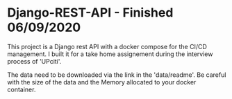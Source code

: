 # Django-REST-API - Finished 06/09/2020

This project is a Django rest API with a docker compose for the CI/CD management.
I built it for a take home assignement during the interview process of 'UPciti'.

The data need to be downloaded via the link in the 'data/readme'.
Be careful with the size of the data and the Memory allocated to your docker container.
